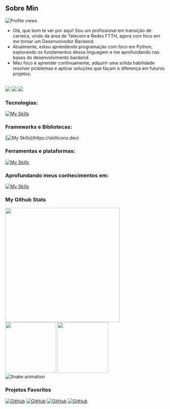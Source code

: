 ## Sobre Min 

 
  <div align="left">
<img src="https://komarev.com/ghpvc/?username=jglucian0&color=blue" alt="Profile views" />
  </div>

<div>
  <ul>
<li>Olá, que bom te ver por aqui! Sou um profissional em transição de carreira, vindo da área de Telecom e Redes FTTH, agora com foco em me tornar um Desenvolvedor Backend.</li>
<li>Atualmente, estou aprendendo programação com foco em Python, explorando os fundamentos dessa linguagem e me aprofundando nas bases do desenvolvimento backend.</li>
<li>Meu foco é aprender continuamente, adquirir uma sólida habilidade resolver problemas e aplicar soluções que façam a diferença em futuros projetos.</li>
</ul>
  </div>                 

<br>

 
<div> 
  <a href="https://www.linkedin.com/in/jgluciano/" target="_blank"><img src="https://img.shields.io/badge/-LinkedIn-%230077B5?style=for-the-badge&logo=linkedin&logoColor=white" target="_blank"></a>
  <!-- <a href="https://discord.gg/" target="_blank"><img src="https://img.shields.io/badge/Discord-7289DA?style=for-the-badge&logo=discord&logoColor=white" target="_blank"></a> -->
  <a href = "mailto:jgluciano@icloud.com"><img src="https://img.shields.io/badge/-Gmail-%23333?style=for-the-badge&logo=gmail&logoColor=white" target="_blank"></a>
  <a href="https://wa.me/5543996142131?text=Ol%C3%A1%2C%20vim%20atrav%C3%A9s%20do%20seu%20perfil%20no%20GitHub!" target="_blank"><img src="https://img.shields.io/badge/-Whatsapp-%122316?style=for-the-badge&logo=whatsapp&logoColor=white" target="_blank"></a>
</div>

</div>   
   
### Tecnologias:
   [![My Skills](https://skillicons.dev/icons?i=html,css,js,git,github)](https://skillicons.dev)
       
### Frameworks e Bibliotecas:             
   [![My Skills](https://skillicons.dev/icons?i=vue,react,)](https://skillicons.dev)

### Ferramentas e plataformas:
   [![My Skills](https://skillicons.dev/icons?i=vscode,vercel,figma)](https://skillicons.dev)

### Aprofundando meus conhecimentos em:
   [![My Skills](https://skillicons.dev/icons?i=nodejs,python)](https://skillicons.dev)


### My Github Stats
    
<img width='360' src="https://github-readme-stats.vercel.app/api/top-langs/?username=jglucian0&theme=react&show_icons=true&hide_border=true&layout=compact" />  

<div>
 <img height='160' src="https://github-readme-stats.vercel.app/api?username=jglucian0&theme=react&show_icons=true&hide_border=true&count_private=true" />
 <img height='160'  src="https://github-readme-streak-stats.herokuapp.com/?user=jglucian0&theme=react&hide_border=true" /> 
</div>

<div>
 <img src="https://raw.githubusercontent.com/jglucian0/jglucian0/output/snake.svg" alt="Snake animation" />
</div>

### Projetos Favoritos

<a href="https://github.com/jglucian0/todo-vue"><img   alt="GitHub" src="https://github-readme-stats.vercel.app/api/pin/?username=jglucian0&show_icons=true&theme=react&repo=todo-vue"/></a>
<a href="https://github.com/jglucian0/todo-vue"><img   alt="GitHub" src="https://github-readme-stats.vercel.app/api/pin/?username=jglucian0&show_icons=true&theme=react&repo=todo-vue"/></a>
<a href="https://github.com/jglucian0/todo-vue"><img   alt="GitHub" src="https://github-readme-stats.vercel.app/api/pin/?username=jglucian0&show_icons=true&theme=react&repo=todo-vue"/></a>
<a href="https://github.com/jglucian0/todo-vue"><img   alt="GitHub" src="https://github-readme-stats.vercel.app/api/pin/?username=jglucian0&show_icons=true&theme=react&repo=todo-vue"/></a>
